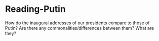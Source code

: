# Reading-Putin
How do the inaugural addresses of our presidents compare to those of Putin?  Are there any commonalities/differences between them? What are they?
